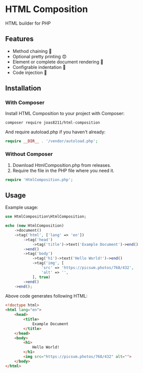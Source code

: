 # HTML Composition
HTML builder for PHP

## Features
* Method chaining :link:
* Optional pretty printing :heart_eyes:
* Element or complete document rendering :art:
* Configrable indentation :pencil:
* Code injection :syringe:

## Installation

### With Composer
Install HTML Composition to your project with Composer:
```shell
composer require joas8211/html-composition
```

And require autoload.php if you haven't already:
```php
require __DIR__ . '/vendor/autoload.php';
```

### Without Composer
1. Download HtmlComposition.php from releases.
2. Require the file in the PHP file where you need it.
```php
require 'HtmlComposition.php';
```

## Usage
Example usage:
```php
use HtmlComposition\HtmlComposition;

echo (new HtmlComposition)
    ->document()
    ->tag('html', ['lang' => 'en'])
        ->tag('head')
            ->tag('title')->text('Example Document')->end()
        ->end()
        ->tag('body')
            ->tag('h1')->text('Hello World!')->end()
            ->tag('img', [
                'src' => 'https://picsum.photos/768/432',
                'alt' => '',
            ], true)
        ->end()
    ->end();
```

Above code generates following HTML:
```html
<!doctype html>
<html lang="en">
    <head>
        <title>
            Example Document
        </title>
    </head>
    <body>
        <h1>
            Hello World!
        </h1>
        <img src="https://picsum.photos/768/432" alt="">
    </body>
</html>
```
